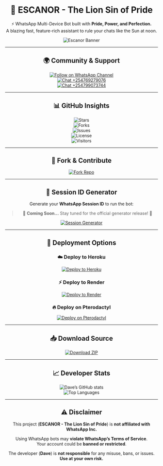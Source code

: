 <div align="center">

# 🦁 ESCANOR - The Lion Sin of Pride

⚡ WhatsApp Multi-Device Bot built with **Pride, Power, and Perfection.**  
A blazing fast, feature-rich assistant to rule your chats like the Sun at noon.  

![Escanor Banner](https://files.catbox.moe/0r0xfv.jpeg)

---

## 🌍 Community & Support

[![Follow on WhatsApp Channel](https://img.shields.io/badge/Follow-WhatsApp%20Channel-25D366?style=for-the-badge&logo=whatsapp)](https://whatsapp.com/channel/0029VavpWUvGk1Fkbzz0vz0v)  
[![Chat +254769279076](https://img.shields.io/badge/Chat-%2B254769279076-25D366?style=for-the-badge&logo=whatsapp)](https://wa.me/254769279076)  
[![Chat +254799073744](https://img.shields.io/badge/Chat-%2B254799073744-25D366?style=for-the-badge&logo=whatsapp)](https://wa.me/254799073744)

---

## 📊 GitHub Insights  

![Stars](https://img.shields.io/github/stars/Davemiracle01/ESCANOR-lion-sin-of-pride?style=for-the-badge&color=gold)  
![Forks](https://img.shields.io/github/forks/Davemiracle01/ESCANOR-lion-sin-of-pride?style=for-the-badge&color=blueviolet)  
![Issues](https://img.shields.io/github/issues/Davemiracle01/ESCANOR-lion-sin-of-pride?style=for-the-badge&color=red)  
![License](https://img.shields.io/github/license/Davemiracle01/ESCANOR-lion-sin-of-pride?style=for-the-badge&color=green)  
![Visitors](https://komarev.com/ghpvc/?username=Davemiracle01&label=Profile%20Views&color=0e75b6&style=for-the-badge)

---

## 🍴 Fork & Contribute  

[![Fork Repo](https://img.shields.io/badge/Fork-Our%20Repo-blueviolet?style=for-the-badge&logo=github)](https://github.com/Davemiracle01/ESCANOR-lion-sin-of-pride/fork)

---

## 🎉 Session ID Generator  

Generate your **WhatsApp Session ID** to run the bot:  

> 🚧 **Coming Soon...** Stay tuned for the official generator release! 🚧  

[![Session Generator](https://img.shields.io/badge/Session%20ID-Coming%20Soon-FFD700?style=for-the-badge&logo=whatsapp&logoColor=white)](https://session-beige.vercel.app/)

---

## 🚀 Deployment Options  

### ☁️ Deploy to Heroku  
[![Deploy to Heroku](https://www.herokucdn.com/deploy/button.svg)](https://heroku.com/deploy?template=https://github.com/Davemiracle01/ESCANOR-lion-sin-of-pride)

### ⚡ Deploy to Render  
[![Deploy to Render](https://render.com/images/deploy-to-render-button.svg)](https://render.com/deploy?repo=https://github.com/Davemiracle01/ESCANOR-lion-sin-of-pride)

### 🔥 Deploy on Pterodactyl  
[![Deploy on Pterodactyl](https://img.shields.io/badge/Deploy%20on-Pterodactyl-orange?style=for-the-badge&logo=serverless)](https://github.com/Davemiracle01/ESCANOR-lion-sin-of-pride#pterodactyl-deployment-guide)

---

## 📥 Download Source  

[![Download ZIP](https://img.shields.io/badge/Download-ZIP-blue?style=for-the-badge&logo=github)](https://github.com/Davemiracle01/ESCANOR-lion-sin-of-pride/archive/refs/heads/main.zip)

---

## 📈 Developer Stats  

![Dave’s GitHub stats](https://github-readme-stats.vercel.app/api?username=Davemiracle01&show_icons=true&theme=radical)  
![Top Languages](https://github-readme-stats.vercel.app/api/top-langs/?username=Davemiracle01&layout=compact&theme=radical)  


---

## ⚠️ Disclaimer  

This project (**ESCANOR - The Lion Sin of Pride**) is **not affiliated with WhatsApp Inc.**  

Using WhatsApp bots may **violate WhatsApp’s Terms of Service**.  
Your account could be **banned or restricted**.  

The developer (**Dave**) is **not responsible** for any misuse, bans, or issues.  
**Use at your own risk.**

</div>

